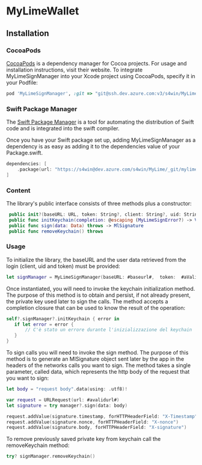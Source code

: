 # MyLimeWallet

<a name="installation"/>

## Installation

### CocoaPods

[CocoaPods](https://cocoapods.org/) is a dependency manager for Cocoa projects. For usage and installation instructions, visit their website. To integrate MyLimeSignManager into your Xcode project using CocoaPods, specify it in your Podfile:

```ruby
pod 'MyLimeSignManager', :git => "git@ssh.dev.azure.com:v3/s4win/MyLime/mylime-signature-ios"
```

### Swift Package Manager

The [Swift Package Manager](https://swift.org/package-manager/) is a tool for automating the distribution of Swift code and is integrated into the swift compiler. 

Once you have your Swift package set up, adding MyLimeSignManager as a dependency is as easy as adding it to the dependencies value of your Package.swift.

```swift
dependencies: [
    .package(url: "https://s4win@dev.azure.com/s4win/MyLime/_git/mylime-signature-ios", from: "1.0.0")
]
```

### Content
 
 The library's public interface consists of three methods plus a constructor:
 
```swift
 public init?(baseURL: URL, token: String?, client: String?, uid: String?, id: Int?)
 public func initKeychain(completion: @escaping (MyLimeSignError?) -> Void)
 public func sign(data: Data) throws -> MlSignature
 public func removeKeychain() throws
 ```
### Usage
 
 To initialize the library, the baseURL and the user data retrieved from the login (client, uid and token) must be provided:
 ```swift
 let signManager = MyLimeSignManager(baseURL: #baseurl#,  token:  #aValidToken#, client:  #aValidClient#, uid: #aValidUID#)
 ```
 
 Once instantiated, you will need to invoke the keychain initialization method. The purpose of this method is to obtain and persist, if not already present, the private key used later to sign the calls. The method accepts a completion closure that can be used to know the result of the operation:
 
  ```swift
 self?.signManager?.initKeychain { error in
     if let error = error {
         // C'è stato un errore durante l'inizializzazione del keychain
     }
 }
  ```
  
 To sign calls you will need to invoke the sign method. The purpose of this method is to generate an MlSignature object sent later by the app in the headers of the networks calls you want to sign. The method takes a single parameter, called data, which represents the http body of the request that you want to sign:
 
  ```swift
 let body = "request body".data(using: .utf8)!
 
 var request = URLRequest(url: #avalidurl#)
 let signature = try manager?.sign(data: body)

 request.addValue(signature.timestamp, forHTTPHeaderField: "X-Timestamp")
 request.addValue(signature.nonce, forHTTPHeaderField: "X-nonce")
 request.addValue(signature.body, forHTTPHeaderField: "X-signature")
   ```
To remove previously saved private key from keychain call the removeKeychain method:

```swift
try? signManager.removeKeychain()
```
